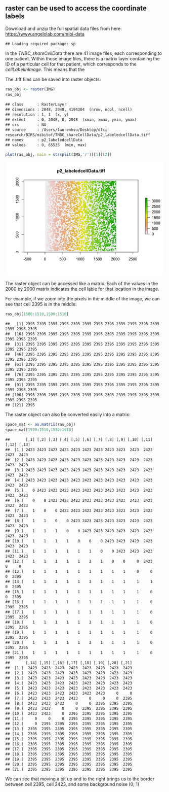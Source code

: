 raster can be used to access the coordinate labels
--------------------------------------------------

Download and unzip the full spatial data files from here:
<a href="https://www.angelolab.com/mibi-data" class="uri">https://www.angelolab.com/mibi-data</a>

    ## Loading required package: sp

In the *TNBC\_shareCellData* there are 41 image files, each
corresponding to one patient. Within those image files, there is a
matrix layer containing the ID of a particular cell for that patient,
which corresponds to the *cellLabelInImage*. This means that the

The .tiff files can be saved into raster objects:

``` r
ras_obj <- raster(IMG)
ras_obj
```

    ## class      : RasterLayer 
    ## dimensions : 2048, 2048, 4194304  (nrow, ncol, ncell)
    ## resolution : 1, 1  (x, y)
    ## extent     : 0, 2048, 0, 2048  (xmin, xmax, ymin, ymax)
    ## crs        : NA 
    ## source     : /Users/laurenhsu/Desktop/dfci research/BIRS/mibitof/TNBC_shareCellData/p2_labeledcellData.tiff 
    ## names      : p2_labeledcellData 
    ## values     : 0, 65535  (min, max)

``` r
plot(ras_obj, main = strsplit(IMG,'/')[[1]][2])
```

![](using_raster_files/figure-markdown_github/unnamed-chunk-2-1.png)

The raster object can be accessed like a matrix. Each of the values in
the 2000 by 2000 matrix indicates the cell lable for that location in
the image.

For example, if we zoom into the pixels in the middle of the image, we
can see that cell 2395 is in the middle:

``` r
ras_obj[1500:1510,1500:1510]
```

    ##   [1] 2395 2395 2395 2395 2395 2395 2395 2395 2395 2395 2395 2395 2395 2395 2395
    ##  [16] 2395 2395 2395 2395 2395 2395 2395 2395 2395 2395 2395 2395 2395 2395 2395
    ##  [31] 2395 2395 2395 2395 2395 2395 2395 2395 2395 2395 2395 2395 2395 2395 2395
    ##  [46] 2395 2395 2395 2395 2395 2395 2395 2395 2395 2395 2395 2395 2395 2395 2395
    ##  [61] 2395 2395 2395 2395 2395 2395 2395 2395 2395 2395 2395 2395 2395 2395 2395
    ##  [76] 2395 2395 2395 2395 2395 2395 2395 2395 2395 2395 2395 2395 2395 2395 2395
    ##  [91] 2395 2395 2395 2395 2395 2395 2395 2395 2395 2395 2395 2395 2395 2395 2395
    ## [106] 2395 2395 2395 2395 2395 2395 2395 2395 2395 2395 2395 2395 2395 2395 2395
    ## [121] 2395

The raster object can also be converted easily into a matrix:

``` r
space_mat <- as.matrix(ras_obj)
space_mat[1530:1510,1530:1510]
```

    ##       [,1] [,2] [,3] [,4] [,5] [,6] [,7] [,8] [,9] [,10] [,11] [,12] [,13]
    ##  [1,] 2423 2423 2423 2423 2423 2423 2423 2423 2423  2423  2423  2423  2423
    ##  [2,] 2423 2423 2423 2423 2423 2423 2423 2423 2423  2423  2423  2423  2423
    ##  [3,] 2423 2423 2423 2423 2423 2423 2423 2423 2423  2423  2423  2423  2423
    ##  [4,] 2423 2423 2423 2423 2423 2423 2423 2423 2423  2423  2423  2423  2423
    ##  [5,]    0 2423 2423 2423 2423 2423 2423 2423 2423  2423  2423  2423  2423
    ##  [6,]    0    0 2423 2423 2423 2423 2423 2423 2423  2423  2423  2423  2423
    ##  [7,]    1    0    0 2423 2423 2423 2423 2423 2423  2423  2423  2423  2423
    ##  [8,]    1    1    0    0 2423 2423 2423 2423 2423  2423  2423  2423  2423
    ##  [9,]    1    1    1    0    0 2423 2423 2423 2423  2423  2423  2423  2423
    ## [10,]    1    1    1    1    0    0    0 2423 2423  2423  2423  2423  2423
    ## [11,]    1    1    1    1    1    1    0    0 2423  2423  2423  2423  2423
    ## [12,]    1    1    1    1    1    1    1    0    0     0  2423     0     0
    ## [13,]    1    1    1    1    1    1    1    1    1     0     0     0  2395
    ## [14,]    1    1    1    1    1    1    1    1    1     1     1     0  2395
    ## [15,]    1    1    1    1    1    1    1    1    1     1     0     0  2395
    ## [16,]    1    1    1    1    1    1    1    1    1     1     0  2395  2395
    ## [17,]    1    1    1    1    1    1    1    1    1     1     0  2395  2395
    ## [18,]    1    1    1    1    1    1    1    1    1     1     0  2395  2395
    ## [19,]    1    1    1    1    1    1    1    1    1     1     0  2395  2395
    ## [20,]    1    1    1    1    1    1    1    1    1     1     0  2395  2395
    ## [21,]    1    1    1    1    1    1    1    1    1     1     0  2395  2395
    ##       [,14] [,15] [,16] [,17] [,18] [,19] [,20] [,21]
    ##  [1,]  2423  2423  2423  2423  2423  2423  2423  2423
    ##  [2,]  2423  2423  2423  2423  2423  2423  2423  2423
    ##  [3,]  2423  2423  2423  2423  2423  2423  2423  2423
    ##  [4,]  2423  2423  2423  2423  2423  2423  2423  2423
    ##  [5,]  2423  2423  2423  2423  2423  2423  2423  2423
    ##  [6,]  2423  2423  2423  2423  2423  2423     0     0
    ##  [7,]  2423  2423  2423  2423     0     0     0  2395
    ##  [8,]  2423  2423  2423     0     0  2395  2395  2395
    ##  [9,]  2423  2423     0     0  2395  2395  2395  2395
    ## [10,]  2423  2423     0  2395  2395  2395  2395  2395
    ## [11,]     0     0     0  2395  2395  2395  2395  2395
    ## [12,]     0  2395  2395  2395  2395  2395  2395  2395
    ## [13,]  2395  2395  2395  2395  2395  2395  2395  2395
    ## [14,]  2395  2395  2395  2395  2395  2395  2395  2395
    ## [15,]  2395  2395  2395  2395  2395  2395  2395  2395
    ## [16,]  2395  2395  2395  2395  2395  2395  2395  2395
    ## [17,]  2395  2395  2395  2395  2395  2395  2395  2395
    ## [18,]  2395  2395  2395  2395  2395  2395  2395  2395
    ## [19,]  2395  2395  2395  2395  2395  2395  2395  2395
    ## [20,]  2395  2395  2395  2395  2395  2395  2395  2395
    ## [21,]  2395  2395  2395  2395  2395  2395  2395  2395

We can see that moving a bit up and to the right brings us to the border
between cell 2395, cell 2423, and some background noise (0; 1)
